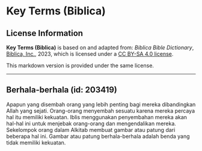 # Key Terms (Biblica)

## License Information

**Key Terms (Biblica)** is based on and adapted from: _Biblica Bible Dictionary_, [Biblica, Inc.](https://www.biblica.com/), 2023, which is licensed under a [CC BY-SA 4.0 license](https://creativecommons.org/licenses/by-sa/4.0/legalcode.en).

This markdown version is provided under the same license.



--------------------------------

## Berhala-berhala (id: 203419)

Apapun yang disembah orang yang lebih penting bagi mereka dibandingkan Allah yang sejati. Orang\-orang menyembah sesuatu karena mereka percaya hal itu memiliki kekuatan. Iblis menggunakan penyembahan mereka akan hal\-hal ini untuk menjebak orang\-orang dan mengendalikan mereka. Sekelompok orang dalam Alkitab membuat gambar atau patung dari beberapa hal ini. Gambar atau patung berhala\-berhala adalah benda yang tidak memiliki kekuatan.


